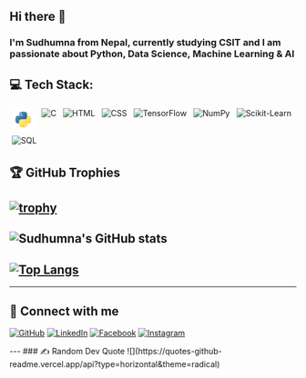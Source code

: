 ## Hi there 👋
### I'm Sudhumna from Nepal, currently studying CSIT and I am passionate about Python, Data Science, Machine Learning & AI




## 💻 Tech Stack:
<p align="left">
  <img src="https://raw.githubusercontent.com/github/explore/80688e429a7d4ef2fca1e82350fe8e3517d3494d/topics/python/python.png" alt="Python" height="40" style="vertical-align:top;margin:4px" />
  <img src="https://cdn-icons-png.flaticon.com/512/9089/9089814.png" alt="C" height="40" style="vertical-align:top;margin:4px" />
  <img src="https://cdn-icons-png.flaticon.com/512/4943/4943029.png" alt="HTML" height="40" style="vertical-align:top;margin:4px" />
  <img src="https://cdn-icons-png.flaticon.com/512/3308/3308160.png" alt="CSS" height="40" style="vertical-align:top;margin:4px" />
  <img src="https://cdn.jsdelivr.net/gh/devicons/devicon/icons/tensorflow/tensorflow-original.svg" alt="TensorFlow" height="40" style="vertical-align:top;margin:4px" />
  <img src="https://cdn.jsdelivr.net/gh/devicons/devicon/icons/numpy/numpy-original.svg" alt="NumPy" height="40" style="vertical-align:top;margin:4px" />
  <img src="https://cdn.jsdelivr.net/gh/devicons/devicon/icons/scikitlearn/scikitlearn-original.svg" alt="Scikit-Learn" height="40" style="vertical-align:top;margin:4px" />
  <img src="https://cdn.jsdelivr.net/gh/devicons/devicon/icons/mysql/mysql-original.svg" alt="SQL" height="40" style="vertical-align:top;margin:4px" />
</p>


## 🏆 GitHub Trophies
[![trophy](https://github-profile-trophy.vercel.app/?username=Sudhumna)](https://github.com/ryo-ma/github-profile-trophy)
---


![Sudhumna's GitHub stats](https://github-readme-stats.vercel.app/api?username=Sudhumna&show_icons=true&theme=radical)
---

[![Top Langs](https://github-readme-stats.vercel.app/api/top-langs/?username=Sudhumna&theme=radical)](https://github.com/anuraghazra/github-readme-stats)
---

---
## 🔗 Connect with me
<p align="left">
  <a href="https://github.com/Sudhumna"><img src="https://img.shields.io/badge/GitHub-181717?style=for-the-badge&logo=github" alt="GitHub"/></a>
  <a href="https://www.linkedin.com/in/sudhumna-phuyal-78860620a/"><img src="https://img.shields.io/badge/LinkedIn-0A66C2?style=for-the-badge&logo=linkedin&logoColor=white" alt="LinkedIn"/></a>
  <a href="https://www.facebook.com/profile.php?id=100009797820145&mibextid=ZbWKwL"><img src="https://img.shields.io/badge/Facebook-1877F2?style=for-the-badge&logo=facebook&logoColor=white" alt="Facebook"/></a>
  <a href="https://instagram.com/phuyalsudhumna?igshid=NmQ2ZmYxZjA=/"><img src="https://img.shields.io/badge/Instagram-E4405F?style=for-the-badge&logo=instagram&logoColor=white" alt="Instagram"/></a>
</p>
---
### ✍️ Random Dev Quote
![](https://quotes-github-readme.vercel.app/api?type=horizontal&theme=radical)
